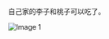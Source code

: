 自己家的李子和桃子可以吃了。

![Image 1](https://files.e5n.cc/media_attachments/files/114/748/744/746/191/357/original/6f3ad012a8ab8f52.jpg)